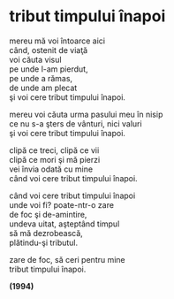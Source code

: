﻿# tribut timpului înapoi

mereu mă voi întoarce aici  
când, ostenit de viaţă  
voi căuta visul  
pe unde l-am pierdut,  
pe unde a rămas,  
de unde am plecat  
şi voi cere tribut timpului înapoi.

mereu voi căuta urma pasului meu în nisip  
ce nu s-a şters de vânturi, nici valuri  
şi voi cere tribut timpului înapoi.

clipă ce treci, clipă ce vii  
clipă ce mori şi mă pierzi  
vei învia odată cu mine  
când voi cere tribut timpului înapoi.

când voi cere tribut timpului înapoi  
unde voi fi? poate-ntr-o zare  
de foc şi de-amintire,  
undeva uitat, aşteptând timpul  
să mă dezrobească,  
plătindu-şi tributul.

zare de foc, să ceri pentru mine  
tribut timpului înapoi.

**(1994)**